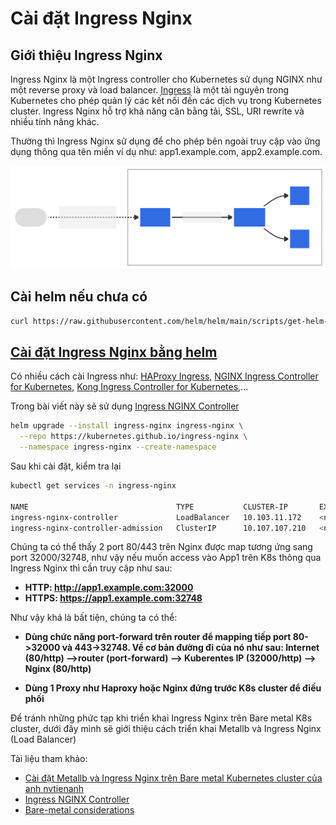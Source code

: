 # Cài đặt Ingress Nginx

## Giới thiệu Ingress Nginx

Ingress Nginx là một Ingress controller cho Kubernetes sử dụng NGINX như một reverse proxy và load balancer. [Ingress](https://kubernetes.io/docs/concepts/services-networking/ingress/) là một tài nguyên trong Kubernetes cho phép quản lý các kết nối đến các dịch vụ trong Kubernetes cluster. Ingress Nginx hỗ trợ khả năng căn bằng tải, SSL, URI rewrite và nhiều tính năng khác.

Thường thì Ingress Nginx sử dụng để cho phép bên ngoài truy cập vào ứng dụng thông qua tên miền ví dụ như: app1.example.com, app2.example.com.

![Ingress](images/ingress.svg)

## Cài helm nếu chưa có

```bash 
curl https://raw.githubusercontent.com/helm/helm/main/scripts/get-helm-3 | bash
```


## [Cài đặt Ingress Nginx bằng helm](https://kubernetes.github.io/ingress-nginx/deploy/#quick-start)
Có nhiều cách cài Ingress như: [HAProxy Ingress](https://github.com/haproxytech/kubernetes-ingress#readme), [NGINX Ingress Controller for Kubernetes](https://www.nginx.com/products/nginx-ingress-controller/),  [Kong Ingress Controller for Kubernetes](https://github.com/Kong/kubernetes-ingress-controller#readme),...

Trong bài viết này sẽ sử dụng [Ingress NGINX Controller](https://kubernetes.github.io/ingress-nginx/deploy/#quick-start)

```bash 
helm upgrade --install ingress-nginx ingress-nginx \
  --repo https://kubernetes.github.io/ingress-nginx \
  --namespace ingress-nginx --create-namespace
```

Sau khi cài đặt, kiểm tra lại

```bash 
kubectl get services -n ingress-nginx

NAME                                 TYPE           CLUSTER-IP       EXTERNAL-IP    PORT(S)                      AGE
ingress-nginx-controller             LoadBalancer   10.103.11.172    <none>         80:32000/TCP,443:32748/TCP   17d
ingress-nginx-controller-admission   ClusterIP      10.107.107.210   <none>         443/TCP                      17d


```

Chúng ta có thể thấy 2 port 80/443 trên Nginx được map tương ứng sang port 32000/32748, như vậy nếu muốn access vào App1 trên K8s thông qua Ingress Nginx thì cần truy cập như sau:

- **HTTP: http://app1.example.com:32000**
- **HTTPS: https://app1.example.com:32748**

Như vậy khá là bất tiện, chúng ta có thể:

- **Dùng chức năng port-forward trên router để mapping tiếp port 80->32000 và 443->32748. Về cơ bản đường đi của nó như sau: Internet (80/http) –>router (port-forward) –> Kuberentes IP (32000/http) –> Nginx (80/http)**

- **Dùng 1 Proxy như Haproxy hoặc Nginx đứng trước K8s cluster để điều phối**

Để tránh những phức tạp khi triển khai Ingress Nginx trên Bare metal K8s cluster, dưới đây mình sẽ giới thiệu cách triển khai Metallb và Ingress Nginx (Load Balancer)

Tài liệu tham khảo:

- [Cài đặt Metallb và Ingress Nginx trên Bare metal Kubernetes cluster của anh nvtienanh](https://nvtienanh.info/blog/cai-dat-metallb-va-ingress-nginx-tren-bare-metal-kubernetes-cluster)
- [Ingress NGINX Controller](https://kubernetes.github.io/ingress-nginx/deploy/#quick-start)
- [Bare-metal considerations](https://kubernetes.github.io/ingress-nginx/deploy/baremetal/)